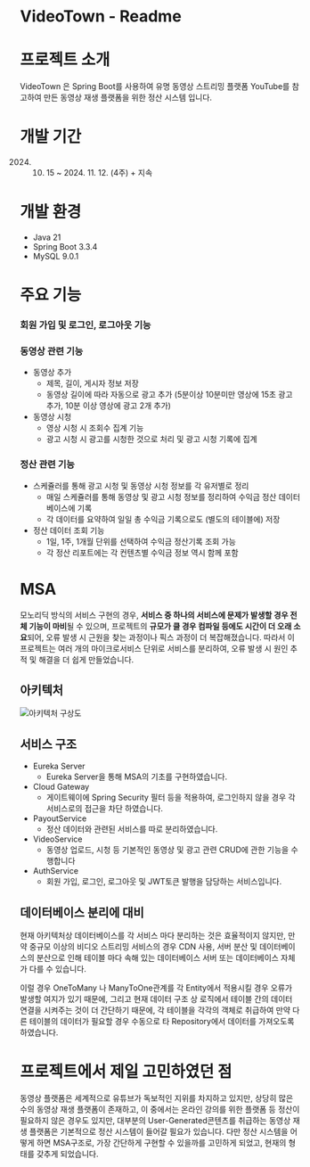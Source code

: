 # VideoTown - Readme

# 프로젝트 소개

VideoTown 은 Spring Boot를 사용하여 유명 동영상 스트리밍 플랫폼 YouTube를 참고하여 만든 동영상 재생 플랫폼을 위한 정산 시스템 입니다.

# 개발 기간

2024. 10. 15 ~ 2024. 11. 12. (4주) + 지속

# 개발 환경

- Java 21
- Spring Boot 3.3.4
- MySQL 9.0.1

# 주요 기능

### 회원 가입 및 로그인, 로그아웃 기능

### 동영상 관련 기능

- 동영상 추가
    - 제목, 길이, 게시자 정보 저장
    - 동영상 길이에 따라 자동으로 광고 추가 (5분이상 10분미만 영상에 15초 광고 추가, 10분 이상 영상에 광고 2개 추가)
- 동영상 시청
    - 영상 시청 시 조회수 집계 기능
    - 광고 시청 시 광고를 시청한 것으로 처리 및 광고 시청 기록에 집계

### 정산 관련 기능

- 스케쥴러를 통해 광고 시청 및 동영상 시청 정보를 각 유저별로 정리
    - 매일 스케쥴러를 통해 동영상 및 광고 시청 정보를 정리하여 수익금 정산 데이터베이스에 기록
    - 각 데이터를 요약하여 일일 총 수익금 기록으로도 (별도의 테이블에) 저장
- 정산 데이터 조회 기능
    - 1일, 1주, 1개월 단위를 선택하여 수익금 정산기록 조회 가능
    - 각 정산 리포트에는 각 컨텐츠별 수익금 정보 역시 함께 포함

# MSA

모노리딕 방식의 서비스 구현의 경우, **서비스 중 하나의 서비스에 문제가 발생할 경우 전체 기능이 마비**될 수 있으며, 프로젝트의 **규모가 클 경우 컴파일 등에도 시간이 더 오래 소요**되어, 오류 발생 시 근원을 찾는 과정이나 픽스 과정이 더 복잡해졌습니다. 따라서 이 프로젝트는 여러 개의 마이크로서비스 단위로 서비스를 분리하여, 오류 발생 시 원인 추적 및 해결을 더 쉽게 만들었습니다.

## 아키텍처
![아키텍처 구상도](https://github.com/user-attachments/assets/448af44a-14d8-4166-abd2-4d1449a7377d)

## 서비스 구조

- Eureka Server
    - Eureka Server을 통해 MSA의 기초를 구현하였습니다.
- Cloud Gateway
    - 게이트웨이에 Spring Security 필터 등을 적용하여, 로그인하지 않을 경우 각 서비스로의 접근을 차단 하였습니다.
- PayoutService
    - 정산 데이터와 관련된 서비스를 따로 분리하였습니다.
- VideoService
    - 동영상 업로드, 시청 등 기본적인 동영상 및 광고 관련 CRUD에 관한 기능을 수행합니다
- AuthService
    - 회원 가입, 로그인, 로그아웃 및 JWT토큰 발행을 담당하는 서비스입니다.

## 데이터베이스 분리에 대비

현재 아키텍처상 데이터베이스를 각 서비스 마다 분리하는 것은 효율적이지 않지만, 만약 중규모 이상의 비디오 스트리밍 서비스의 경우 CDN 사용, 서버 분산 및 데이터베이스의 분산으로 인해 테이블 마다 속해 있는 데이터베이스 서버 또는 데이터베이스 자체가 다를 수 있습니다.

이럴 경우 OneToMany 나 ManyToOne관계를 각 Entity에서 적용시킬 경우 오류가 발생할 여지가 있기 때문에, 그리고 현재 데이터 구조 상 로직에서 테이블 간의 데이터 연결을 시켜주는 것이 더 간단하기 때문에, 각 테이블을 각각의 객체로 취급하여 만약 다른 테이블의 데이터가 필요할 경우 수동으로 타 Repository에서 데이터를 가져오도록 하였습니다.
 
# 프로젝트에서 제일 고민하였던 점

동영상 플랫폼은 세계적으로 유튜브가 독보적인 지위를 차지하고 있지만, 상당히 많은 수의 동영상 재생 플랫폼이 존재하고, 이 중에서는 온라인 강의를 위한 플랫폼 등 정산이 필요하지 않은 경우도 있지만, 대부분의 User-Generated콘텐츠를 취급하는 동영상 재생 플랫폼은 기본적으로 정산 시스템이 들어갈 필요가 있습니다. 다만 정산 시스템을 어떻게 하면 MSA구조로, 가장 간단하게 구현할 수 있을까를 고민하게 되었고, 현재의 형태를 갖추게 되었습니다. 
